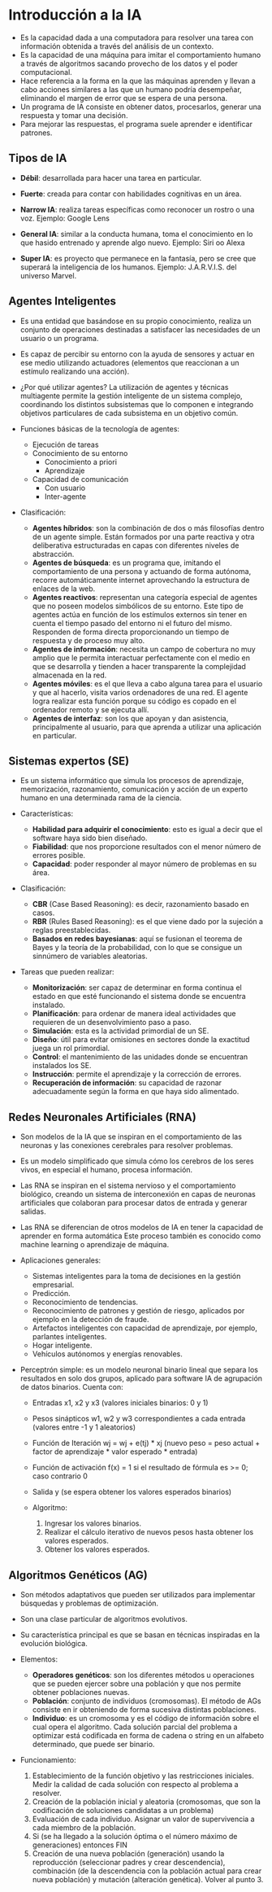 # Introducción a la IA

* Es la capacidad dada a una computadora para resolver una tarea con información obtenida a través del análisis de un contexto.
* Es la capacidad de una máquina para imitar el comportamiento humano a través de algoritmos sacando provecho de los datos y el poder computacional.
* Hace referencia a la forma en la que las máquinas aprenden y llevan a cabo acciones similares a las que un humano podría desempeñar, eliminando el margen de error que se espera de una persona.
* Un programa de IA consiste en obtener datos, procesarlos, generar una respuesta y tomar una decisión.
* Para mejorar las respuestas, el programa suele aprender e identificar patrones.

## Tipos de IA

* **Débil**: desarrollada para hacer una tarea en particular.
* **Fuerte**: creada para contar con habilidades cognitivas en un área.

* **Narrow IA**: realiza tareas específicas como reconocer un rostro o una voz. Ejemplo: Google Lens
* **General IA**: similar a la conducta humana, toma el conocimiento en lo que hasido entrenado y aprende algo nuevo. Ejemplo: Siri oo Alexa
* **Super IA**: es proyecto que permanece en la fantasía, pero se cree que superará la inteligencia de los humanos. Ejemplo: J.A.R.V.I.S. del universo Marvel.

## Agentes Inteligentes

* Es una entidad que basándose en su propio conocimiento, realiza un conjunto de operaciones destinadas a satisfacer las necesidades de un usuario o un programa.
* Es capaz de percibir su entorno con la ayuda de sensores y actuar en ese medio utilizando actuadores (elementos que reaccionan a un estímulo realizando una acción).
* ¿Por qué utilizar agentes? La utilización de agentes y técnicas multiagente permite la gestión inteligente de un sistema complejo, coordinando los distintos subsistemas que lo componen e integrando objetivos particulares de cada subsistema en un objetivo común.

* Funciones básicas de la tecnología de agentes:
  * Ejecución de tareas
  * Conocimiento de su entorno
    * Conocimiento a priori
    * Aprendizaje
  * Capacidad de comunicación
    * Con usuario
    * Inter-agente

* Clasificación:
  * **Agentes híbridos**: son la combinación de dos o más filosofías dentro de un agente simple. Están formados por una parte reactiva y otra deliberativa estructuradas en capas con diferentes niveles de abstracción.
  * **Agentes de búsqueda**: es un programa que, imitando el comportamiento de una persona y actuando de forma autónoma, recorre automáticamente internet aprovechando la estructura de enlaces de la web.
  * **Agentes reactivos**: representan una categoría especial de agentes que no poseen modelos simbólicos de su entorno. Este tipo de agentes actúa en función de los estímulos externos sin tener en cuenta el tiempo pasado del entorno ni el futuro del mismo. Responden de forma directa proporcionando un tiempo de respuesta y de proceso muy alto.
  * **Agentes de información**: necesita un campo de cobertura no muy amplio que le permita interactuar perfectamente con el medio en que se desarrolla y tienden a hacer transparente la complejidad almacenada en la red.
  * **Agentes móviles**: es el que lleva a cabo alguna tarea para el usuario y que al hacerlo, visita varios ordenadores de una red. El agente logra realizar esta función porque su código es copado en el ordenador remoto y se ejecuta allí.
  * **Agentes de interfaz**: son los que apoyan y dan asistencia, principalmente al usuario, para que aprenda a utilizar una aplicación en particular.

## Sistemas expertos (SE)

* Es un sistema informático que simula los procesos de aprendizaje, memorización, razonamiento, comunicación y acción de un experto humano en una determinada rama de la ciencia.

* Características:
  * **Habilidad para adquirir el conocimiento**: esto es igual a decir que el software haya sido bien diseñado.
  * **Fiabilidad**: que nos proporcione resultados con el menor número de errores posible.
  * **Capacidad**: poder responder al mayor número de problemas en su área.

* Clasificación:
  * **CBR** (Case Based Reasoning): es decir, razonamiento basado en casos.
  * **RBR** (Rules Based Reasoning): es el que viene dado por la sujeción a reglas preestablecidas.
  * **Basados en redes bayesianas**: aquí se fusionan el teorema de Bayes y la teoría de la probabilidad, con lo que se consigue un sinnúmero de variables aleatorias.

* Tareas que pueden realizar:
  * **Monitorización**: ser capaz de determinar en forma continua el estado en que esté funcionando el sistema donde se encuentra instalado.
  * **Planificación**: para ordenar de manera ideal actividades que requieren de un desenvolvimiento paso a paso.
  * **Simulación**: esta es la actividad primordial de un SE.
  * **Diseño**: útil para evitar omisiones en sectores donde la exactitud juega un rol primordial.
  * **Control**: el mantenimiento de las unidades donde se encuentran instalados los SE.
  * **Instrucción**: permite el aprendizaje y la corrección de errores.
  * **Recuperación de información**: su capacidad de razonar adecuadamente según la forma en que haya sido alimentado.

## Redes Neuronales Artificiales (RNA)

* Son modelos de la IA que se inspiran en el comportamiento de las neuronas y las conexiones cerebrales para resolver problemas.
* Es un modelo simplificado que simula cómo los cerebros de los seres vivos, en especial el humano, procesa información.
* Las RNA se inspiran en el sistema nervioso y el comportamiento biológico, creando un sistema de interconexión en capas de neuronas artificiales que colaboran para procesar datos de entrada y generar salidas.
* Las RNA se diferencian de otros modelos de IA en tener la capacidad de aprender en forma automática Este proceso también es conocido como machine learning o aprendizaje de máquina.

* Aplicaciones generales:
  * Sistemas inteligentes para la toma de decisiones en la gestión empresarial.
  * Predicción.
  * Reconocimiento de tendencias.
  * Reconocimiento de patrones y gestión de riesgo, aplicados por ejemplo en la detección de fraude.
  * Artefactos inteligentes con capacidad de aprendizaje, por ejemplo, parlantes inteligentes.
  * Hogar inteligente.
  * Vehículos autónomos y energías renovables.

* Perceptrón simple: es un modelo neuronal binario lineal que separa los resultados en solo dos grupos, aplicado para software IA de agrupación de datos binarios. Cuenta con:
  * Entradas x1, x2 y x3 (valores iniciales binarios: 0 y 1)
  * Pesos sinápticos w1, w2 y w3 correspondientes a cada entrada (valores entre -1 y 1 aleatorios)
  * Función de Iteración wj = wj + e(tj) \* xj (nuevo peso = peso actual + factor de aprendizaje \* valor esperado * entrada)
  * Función de activación f(x) = 1 si el resultado de fórmula es >= 0; caso contrario 0
  * Salida y (se espera obtener los valores esperados binarios)

  * Algoritmo:
    1. Ingresar los valores binarios.
    1. Realizar el cálculo iterativo de nuevos pesos hasta obtener los valores esperados.
    1. Obtener los valores esperados.

## Algoritmos Genéticos (AG)

* Son métodos adaptativos que pueden ser utilizados para implementar búsquedas y problemas de optimización.
* Son una clase particular de algoritmos evolutivos.
* Su característica principal es que se basan en técnicas inspiradas en la evolución biológica.
* Elementos:
  * **Operadores genéticos**: son los diferentes métodos u operaciones que se pueden ejercer sobre una población y que nos permite obtener poblaciones nuevas.
  * **Población**: conjunto de individuos (cromosomas). El método de AGs consiste en ir obteniendo de forma sucesiva distintas poblaciones.
  * **Individuo**: es un cromosoma y es el código de información sobre el cual opera el algoritmo. Cada solución parcial del problema a optimizar está codificada en forma de cadena o string en un alfabeto determinado, que puede ser binario.

* Funcionamiento:
  1. Establecimiento de la función objetivo y las restricciones iniciales. Medir la calidad de cada solución con respecto al problema a resolver.
  1. Creación de la población inicial y aleatoria (cromosomas, que son la codificación de soluciones candidatas a un problema)
  1. Evaluación de cada individuo. Asignar un valor de supervivencia a cada miembro de la población.
  1. Si (se ha llegado a la solución óptima o el número máximo de generaciones) entonces FIN
  1. Creación de una nueva población (generación) usando la reproducción (seleccionar padres y crear descendencia), combinación (de la descendencia con la población actual para crear nueva población) y mutación (alteración genética). Volver al punto 3.
